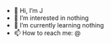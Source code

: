 - 👋 Hi, I’m J
- 👀 I’m interested in nothing
- 🌱 I’m currently learning nothing
- 📫 How to reach me: @

<!---
July24th2014/July24th2014 is a ✨ special ✨ repository because its `README.md` (this file) appears on your GitHub profile.
You can click the Preview link to take a look at your changes.
--->
